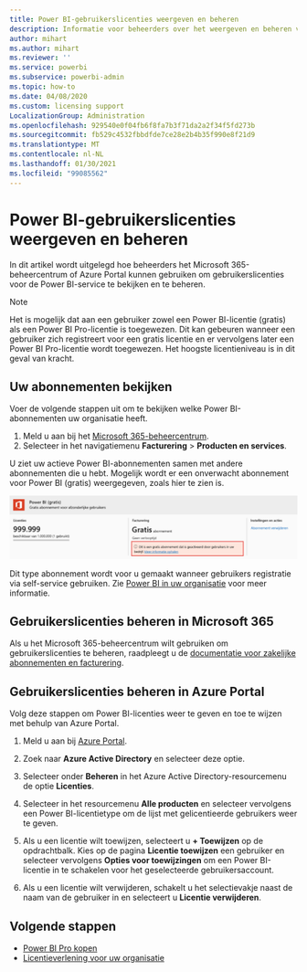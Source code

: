 ```yaml
---
title: Power BI-gebruikerslicenties weergeven en beheren
description: Informatie voor beheerders over het weergeven en beheren van de Power BI-gebruikerslicenties in hun organisatie.
author: mihart
ms.author: mihart
ms.reviewer: ''
ms.service: powerbi
ms.subservice: powerbi-admin
ms.topic: how-to
ms.date: 04/08/2020
ms.custom: licensing support
LocalizationGroup: Administration
ms.openlocfilehash: 929540e0f04fb6f8fa7b3f71da2a2f34f5fd273b
ms.sourcegitcommit: fb529c4532fbbdfde7ce28e2b4b35f990e8f21d9
ms.translationtype: MT
ms.contentlocale: nl-NL
ms.lasthandoff: 01/30/2021
ms.locfileid: "99085562"
---
```

# <a name="view-and-manage-power-bi-user-licenses"></a>Power BI-gebruikerslicenties weergeven en beheren

In dit artikel wordt uitgelegd hoe beheerders het Microsoft 365-beheercentrum of Azure Portal kunnen gebruiken om gebruikerslicenties voor de Power BI-service te bekijken en te beheren.

> [!NOTE]
>
>Het is mogelijk dat aan een gebruiker zowel een Power BI-licentie (gratis) als een Power BI Pro-licentie is toegewezen. Dit kan gebeuren wanneer een gebruiker zich registreert voor een gratis licentie en er vervolgens later een Power BI Pro-licentie wordt toegewezen. Het hoogste licentieniveau is in dit geval van kracht.
>

## <a name="view-your-subscriptions"></a>Uw abonnementen bekijken

Voer de volgende stappen uit om te bekijken welke Power BI-abonnementen uw organisatie heeft.

1. Meld u aan bij het [Microsoft 365-beheercentrum](https://admin.microsoft.com).
2. Selecteer in het navigatiemenu **Facturering** > **Producten en services**.

U ziet uw actieve Power BI-abonnementen samen met andere abonnementen die u hebt. Mogelijk wordt er een onverwacht abonnement voor Power BI (gratis) weergegeven, zoals hier te zien is.

  ![Schermopname van het Power BI-abonnement met een gratis abonnement.](media/service-admin-manage-licenses/power-bi-free-user-activated.png)

Dit type abonnement wordt voor u gemaakt wanneer gebruikers registratie via self-service gebruiken. Zie [Power BI in uw organisatie](/microsoft-365/admin/misc/power-bi-in-your-organization) voor meer informatie.

## <a name="manage-user-licenses-in-microsoft-365"></a>Gebruikerslicenties beheren in Microsoft 365

Als u het Microsoft 365-beheercentrum wilt gebruiken om gebruikerslicenties te beheren, raadpleegt u de [documentatie voor zakelijke abonnementen en facturering](/microsoft-365/commerce/).

## <a name="manage-user-licenses-in-azure-portal"></a>Gebruikerslicenties beheren in Azure Portal

Volg deze stappen om Power BI-licenties weer te geven en toe te wijzen met behulp van Azure Portal.

1. Meld u aan bij [Azure Portal](https://portal.azure.com).

2. Zoek naar **Azure Active Directory** en selecteer deze optie.

3. Selecteer onder **Beheren** in het Azure Active Directory-resourcemenu de optie **Licenties**.

4. Selecteer in het resourcemenu **Alle producten** en selecteer vervolgens een Power BI-licentietype om de lijst met gelicentieerde gebruikers weer te geven.

5. Als u een licentie wilt toewijzen, selecteert u **+ Toewijzen** op de opdrachtbalk. Kies op de pagina **Licentie toewijzen** een gebruiker en selecteer vervolgens **Opties voor toewijzingen** om een Power BI-licentie in te schakelen voor het geselecteerde gebruikersaccount.

6. Als u een licentie wilt verwijderen, schakelt u het selectievakje naast de naam van de gebruiker in en selecteert u **Licentie verwijderen**.

## <a name="next-steps"></a>Volgende stappen

- [Power BI Pro kopen](service-admin-purchasing-power-bi-pro.md)
- [Licentieverlening voor uw organisatie](service-admin-licensing-organization.md)